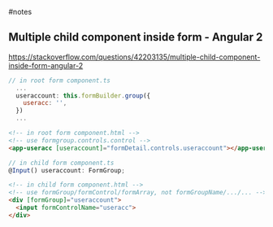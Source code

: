 #notes

## Multiple child component inside form - Angular 2
https://stackoverflow.com/questions/42203135/multiple-child-component-inside-form-angular-2
```js
// in root form component.ts
  ...
  useraccount: this.formBuilder.group({
    useracc: '',
  })
  ...
```

```html
<!-- in root form component.html -->
<!-- use formgroup.controls.control -->
<app-useracc [useraccount]="formDetail.controls.useraccount"></app-useracc>
```

```js
// in child form component.ts
@Input() useraccount: FormGroup;
```

```html
<!-- in child form component.html -->
<!-- use formGroup/formControl/formArray, not formGroupName/.../... -->
<div [formGroup]="useraccount">
  <input formControlName="useracc">
</div>
```


